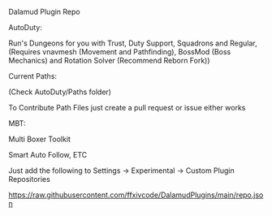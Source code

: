 Dalamud Plugin Repo

AutoDuty:

Run's Dungeons for you with Trust, Duty Support, Squadrons and Regular, (Requires vnavmesh (Movement and Pathfinding), BossMod (Boss Mechanics) and Rotation Solver (Recommend Reborn Fork))

Current Paths:

(Check AutoDuty/Paths folder)

To Contribute Path Files just create a pull request or issue either works

MBT:

Multi Boxer Toolkit

Smart Auto Follow, ETC

Just add the following to Settings -> Experimental -> Custom Plugin Repositories

https://raw.githubusercontent.com/ffxivcode/DalamudPlugins/main/repo.json
